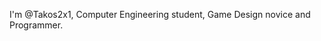 I'm @Takos2x1, Computer Engineering student, Game Design novice and Programmer.

<!---
Takos2x1/Takos2x1 is a ✨ special ✨ repository because its `README.md` (this file) appears on your GitHub profile.
You can click the Preview link to take a look at your changes.
--->
